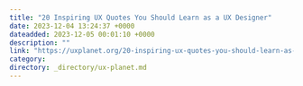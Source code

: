 ```yaml
---
title: "20 Inspiring UX Quotes You Should Learn as a UX Designer"
date: 2023-12-04 13:24:37 +0000
dateadded: 2023-12-05 00:01:10 +0000
description: ""
link: "https://uxplanet.org/20-inspiring-ux-quotes-you-should-learn-as-a-ux-designer-71c382a254dd?source=rss----819cc2aaeee0---4"
category:
directory: _directory/ux-planet.md
---
```

